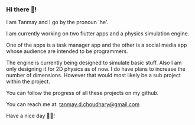 ### Hi there 👋!

I am Tanmay and I go by the pronoun 'he'.

I am currently working on two flutter apps and a physics simulation engine.

One of the apps is a task manager app and the other is a social media app whose audience are intended to be programmers.

The engine is currently being designed to simulate basic stuff. Also I am only designing it for 2D physics as of now. I do have plans to increase the number of dimensions. However that would most likely be a sub project within the project.

You can follow the progress of all these projects on my github.

You can reach me at: tanmay.d.choudhary@gmail.com

Have a nice day 🌻😄!

<!--
**Tanmay-R-Choudhary/Tanmay-R-Choudhary** is a ✨ _special_ ✨ repository because its `README.md` (this file) appears on your GitHub profile.

Here are some ideas to get you started:

- 🔭 I’m currently working on ...
- 🌱 I’m currently learning ...
- 👯 I’m looking to collaborate on ...
- 🤔 I’m looking for help with ...
- 💬 Ask me about ...
- 📫 How to reach me: ...
- 😄 Pronouns: ...
- ⚡ Fun fact: ...
-->
